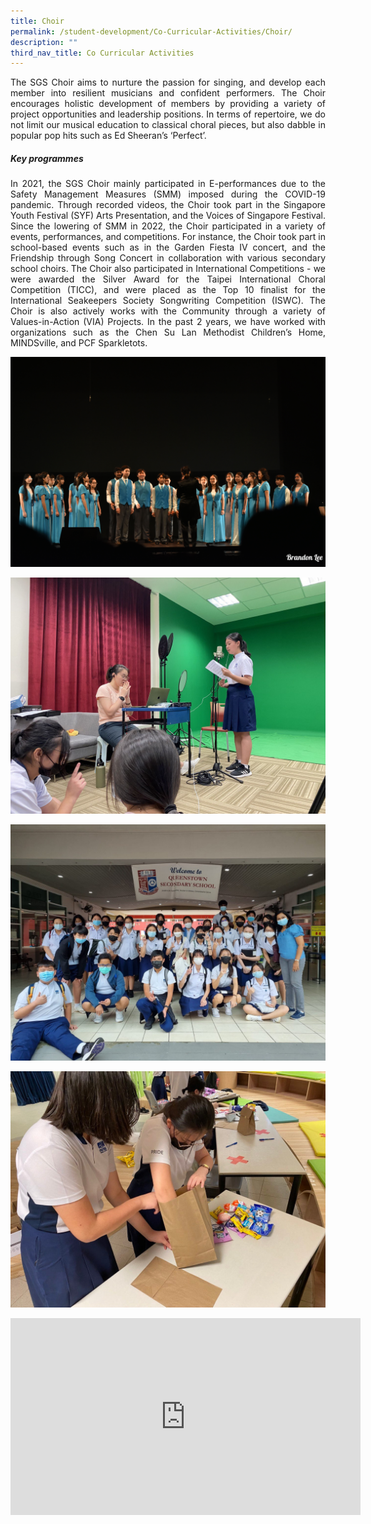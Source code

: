 ```yaml
---
title: Choir
permalink: /student-development/Co-Curricular-Activities/Choir/
description: ""
third_nav_title: Co Curricular Activities
---
```

<p style="text-align: justify;"> The SGS Choir aims to nurture the passion for singing, and develop each member into resilient musicians and confident performers. The Choir encourages holistic development of members by providing a variety of project opportunities and leadership positions. In terms of repertoire, we do not limit our musical education to classical choral pieces, but also dabble in popular pop hits such as Ed Sheeran’s ‘Perfect’. </p>


##### **Key programmes**

<p style="text-align: justify;"> In 2021, the SGS Choir mainly participated in E-performances due to the Safety Management Measures (SMM) imposed during the COVID-19 pandemic. Through recorded videos, the Choir took part in the Singapore Youth Festival (SYF) Arts Presentation, and the Voices of Singapore Festival. Since the lowering of SMM in 2022, the Choir participated in a variety of events, performances, and competitions. For instance, the Choir took part in school-based events such as in the Garden Fiesta IV concert, and the Friendship through Song Concert in collaboration with various secondary school choirs. The Choir also participated in International Competitions - we were awarded the Silver Award for the Taipei International Choral Competition (TICC), and were placed as the Top 10 finalist for the International Seakeepers Society Songwriting Competition (ISWC). The Choir is also actively works with the Community through a variety of Values-in-Action (VIA) Projects. In the past 2 years, we have worked with organizations such as the Chen Su Lan Methodist Children’s Home, MINDSville, and PCF Sparkletots. </p>



![](/images/CCA%20Choral%20Ensemble/1%20Choral%20Ensemble.jpeg)

![](/images/CCA%20Choral%20Ensemble/2%20Choral%20Ensemble.jpeg)

![](/images/CCA%20Choral%20Ensemble/3%20Choral%20Ensemble.jpeg)

![](/images/CCA%20Choral%20Ensemble/5%20Choral%20Ensemble.jpg)

<iframe width="560" height="315" src="https://www.youtube.com/embed/rB_ff8-jLQk" title="YouTube video player" frameborder="0" allow="accelerometer; autoplay; clipboard-write; encrypted-media; gyroscope; picture-in-picture; web-share" allowfullscreen></iframe>